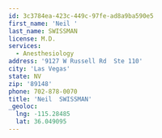 ```yaml
---
id: 3c3784ea-423c-449c-97fe-ad8a9ba590e5
first_name: 'Neil '
last_name: SWISSMAN
license: M.D.
services:
  - Anesthesiology
address: '9127 W Russell Rd  Ste 110'
city: 'Las Vegas'
state: NV
zip: '89148'
phone: 702-878-0070
title: 'Neil  SWISSMAN'
_geoloc:
  lng: -115.28485
  lat: 36.049095
---
```


